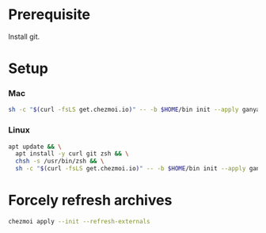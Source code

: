 # Prerequisite

Install git.

# Setup

### Mac

```bash
sh -c "$(curl -fsLS get.chezmoi.io)" -- -b $HOME/bin init --apply ganyariya
```

### Linux

```bash
apt update && \
  apt install -y curl git zsh && \
  chsh -s /usr/bin/zsh && \
  sh -c "$(curl -fsLS get.chezmoi.io)" -- -b $HOME/bin init --apply ganyariya
```

# Forcely refresh archives

```bash
chezmoi apply --init --refresh-externals
```
